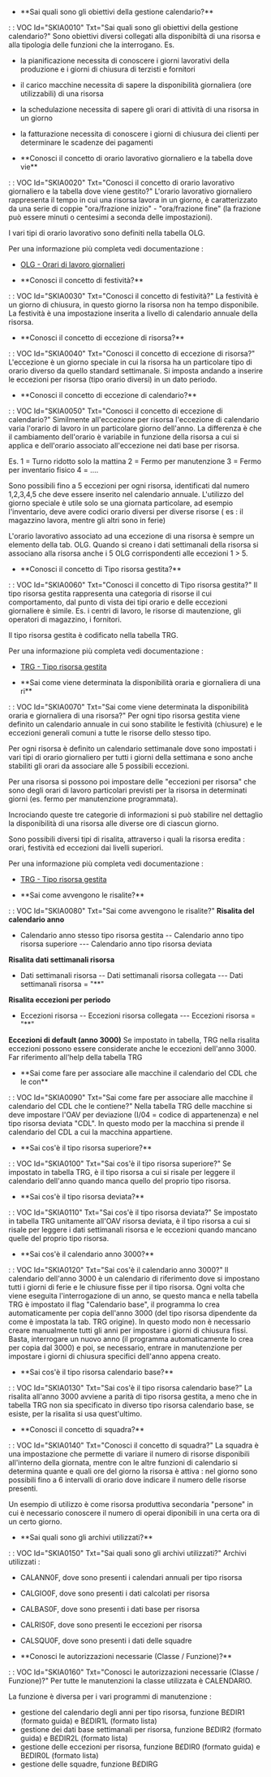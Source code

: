 - \*\*Sai quali sono gli obiettivi della gestione calendario?\*\*

 :  : VOC Id="SKIA0010" Txt="Sai quali sono gli obiettivi della gestione calendario?"
Sono obiettivi diversi collegati alla disponibiltà di una risorsa e alla tipologia delle funzioni che la interrogano.
Es.
- la pianificazione necessita di conoscere i giorni lavorativi della produzione e i giorni di chiusura di terzisti e fornitori
- il carico macchine necessita di sapere la disponibilità giornaliera (ore utilizzabili) di una risorsa
- la schedulazione necessita di sapere gli orari di attività di una risorsa in un giorno
- la fatturazione necessita di conoscere i giorni di chiusura dei clienti per determinare le scadenze dei pagamenti

- \*\*Conosci il concetto di orario lavorativo giornaliero e la tabella dove vie\*\*

 :  : VOC Id="SKIA0020" Txt="Conosci il concetto di orario lavorativo giornaliero e la tabella dove viene gestito?"
L'orario lavorativo giornaliero rappresenta il tempo in cui una risorsa lavora in un giorno, è caratterizzato da una serie di coppie "ora/frazione inizio" - "ora/frazione fine" (la frazione può essere minuti o centesimi a seconda delle impostazioni).

I vari tipi di orario lavorativo sono definiti nella tabella OLG.

Per una informazione più completa vedi documentazione : 
- [OLG - Orari di lavoro giornalieri](Sorgenti/OG/TA/OLG)

- \*\*Conosci il concetto di festività?\*\*

 :  : VOC Id="SKIA0030" Txt="Conosci il concetto di festività?"
La festività è un giorno di chiusura, in questo giorno la risorsa non ha tempo disponibile.
La festività è una impostazione inserita a livello di calendario annuale della risorsa.

- \*\*Conosci il concetto di eccezione di risorsa?\*\*

 :  : VOC Id="SKIA0040" Txt="Conosci il concetto di eccezione di risorsa?"
L'eccezione è un giorno speciale in cui la risorsa ha un particolare tipo di orario diverso da quello standard settimanale.
Si imposta andando a inserire le eccezioni per risorsa (tipo orario diversi) in un dato periodo.

- \*\*Conosci il concetto di eccezione di calendario?\*\*

 :  : VOC Id="SKIA0050" Txt="Conosci il concetto di eccezione di calendario?"
Similmente all'eccezione per risorsa l'eccezione di calendario varia l'orario di lavoro in un particolare giorno dell'anno.
La differenza è che il cambiamento dell'orario è variabile in funzione della risorsa a cui si applica e dell'orario associato all'eccezione nei dati base per risorsa.

Es.
1 = Turno ridotto solo la mattina
2 = Fermo per manutenzione
3 = Fermo per inventario fisico
4 = ....

Sono possibili fino a 5 eccezioni per ogni risorsa, identificati dal numero 1,2,3,4,5 che deve essere inserito nel calendario annuale.
L'utilizzo del giorno speciale è utile solo se una giornata particolare, ad esempio l'inventario, deve avere codici orario diversi per diverse risorse ( es :  il magazzino lavora, mentre gli altri sono in ferie)

L'orario lavorativo associato ad una eccezione di una risorsa è sempre un elemento della tab. OLG.
Quando si creano i dati settimanali della risorsa si associano alla risorsa anche i 5 OLG corrispondenti alle eccezioni 1 > 5.

- \*\*Conosci il concetto di Tipo risorsa gestita?\*\*

 :  : VOC Id="SKIA0060" Txt="Conosci il concetto di Tipo risorsa gestita?"
Il tipo risorsa gestita rappresenta una categoria di risorse il cui comportamento, dal punto di vista dei tipi orario e delle eccezioni giornaliere  è simile.
Es. i centri di lavoro, le risorse di mautenzione, gli operatori di magazzino, i fornitori.

Il tipo risorsa gestita è codificato nella tabella TRG.

Per una informazione più completa vedi documentazione : 
- [TRG - Tipo risorsa gestita](Sorgenti/OG/TA/TRG)

- \*\*Sai come viene determinata la disponibilità oraria e giornaliera di una ri\*\*

 :  : VOC Id="SKIA0070" Txt="Sai come viene determinata la disponibilità oraria e giornaliera di una risorsa?"
Per ogni tipo risorsa gestita viene definito un calendario annuale in cui sono stabilite le festività (chiusure) e le eccezioni generali comuni a tutte le risorse dello stesso tipo.

Per ogni risorsa è definito un calendario settimanale dove sono impostati i vari tipi di orario giornaliero per tutti i giorni della settimana e sono anche stabiliti gli orari da associare alle 5 possibili eccezioni.

Per una risorsa si possono poi impostare delle "eccezioni per risorsa" che sono degli orari di lavoro particolari previsti per la risorsa in determinati giorni (es. fermo per manutenzione programmata).

Incrociando queste tre categorie di informazioni si può stabilire nel dettaglio la disponibilità di una risorsa alle diverse ore di ciascun giorno.

Sono possibili diversi tipi di risalita, attraverso i quali la risorsa eredita :  orari, festività ed eccezioni dai livelli superiori.

Per una informazione più completa vedi documentazione : 
- [TRG - Tipo risorsa gestita](Sorgenti/OG/TA/TRG)

- \*\*Sai come avvengono le risalite?\*\*

 :  : VOC Id="SKIA0080" Txt="Sai come avvengono le risalite?"
**Risalita del calendario anno**
- Calendario anno stesso tipo risorsa gestita
-- Calendario anno tipo risorsa superiore
--- Calendario anno tipo risorsa deviata

**Risalita dati settimanali risorsa**
- Dati settimanali risorsa
-- Dati settimanali risorsa collegata
--- Dati settimanali risorsa = "\*\*"

**Risalita eccezioni per periodo**
- Eccezioni risorsa
-- Eccezioni risorsa collegata
--- Eccezioni risorsa = "\*\*"

**Eccezioni di default (anno 3000)**
Se impostato in tabella, TRG nella risalita eccezioni possono essere considerate anche le eccezioni dell'anno 3000. Far riferimento all'help della tabella TRG

- \*\*Sai come fare per associare alle macchine il calendario del CDL che le con\*\*

 :  : VOC Id="SKIA0090" Txt="Sai come fare per associare alle macchine il calendario del CDL che le contiene?"
Nella tabella TRG delle macchine si deve impostare l'OAV per deviazione (I/04 = codice di appartenenza) e nel tipo risorsa deviata "CDL".
In questo modo per la macchina si prende il calendario del CDL a cui la macchina appartiene.

- \*\*Sai cos'è il tipo risorsa superiore?\*\*

 :  : VOC Id="SKIA0100" Txt="Sai cos'è il tipo risorsa superiore?"
Se impostato in tabella TRG, è il tipo risorsa a cui si risale per leggere il calendario dell'anno quando manca quello del proprio tipo risorsa.

- \*\*Sai cos'è il tipo risorsa deviata?\*\*

 :  : VOC Id="SKIA0110" Txt="Sai cos'è il tipo risorsa deviata?"
Se impostato in tabella TRG unitamente all'OAV risorsa deviata, è il tipo risorsa a cui si risale per leggere i dati settimanali risorsa e le eccezioni quando mancano quelle del proprio tipo risorsa.

- \*\*Sai cos'è il calendario anno 3000?\*\*

 :  : VOC Id="SKIA0120" Txt="Sai cos'è il calendario anno 3000?"
Il calendario dell'anno 3000 è un calendario di riferimento dove si impostano tutti i giorni di ferie e le chiusure fisse per il tipo risorsa.
Ogni volta che viene eseguita l'interrogazione di un anno, se questo manca e nella tabella TRG è impostato il flag "Calendario base", il programma lo crea automaticamente per copia dell'anno 3000 (del tipo risorsa dipendente da come è impostata la tab. TRG origine).
In questo modo non è necessario creare manualmente tutti gli anni per impostare i giorni di chiusura fissi.
Basta, interrogare un nuovo anno (il programma automaticamente lo crea per copia dal 3000) e poi, se necessario, entrare in manutenzione per impostare i giorni di chiusura specifici dell'anno appena creato.

- \*\*Sai cos'è il tipo risorsa calendario base?\*\*

 :  : VOC Id="SKIA0130" Txt="Sai cos'è il tipo risorsa calendario base?"
La risalita all'anno 3000 avviene a parità di tipo risorsa gestita, a meno che in tabella TRG non sia specificato in diverso tipo risorsa calendario base, se esiste, per la risalita si usa quest'ultimo.

- \*\*Conosci il concetto di squadra?\*\*

 :  : VOC Id="SKIA0140" Txt="Conosci il concetto di squadra?"
La squadra è una impostazione che permette di variare il numero di risorse disponibili all'interno della giornata, mentre con le altre funzioni di calendario si determina quante e quali ore del giorno la risorsa è attiva :  nel giorno sono possibili fino a 6 intervalli di orario dove indicare il numero delle risorse presenti.

Un esempio di utilizzo è come risorsa produttiva secondaria "persone" in cui è necessario conoscere il numero di operai diponibili in una certa ora di un certo giorno.

- \*\*Sai quali sono gli archivi utilizzati?\*\*

 :  : VOC Id="SKIA0150" Txt="Sai quali sono gli archivi utilizzati?"
Archivi utilizzati : 
- CALANN0F, dove sono presenti i calendari annuali per tipo risorsa
- CALGIO0F, dove sono presenti i dati calcolati per risorsa
- CALBAS0F, dove sono presenti i dati base per risorsa
- CALRIS0F, dove sono presenti le eccezioni per risorsa
- CALSQU0F, dove sono presenti i dati delle squadre

- \*\*Conosci le autorizzazioni necessarie (Classe / Funzione)?\*\*

 :  : VOC Id="SKIA0160" Txt="Conosci le autorizzazioni necessarie (Classe / Funzione)?"
Per tutte le manutenzioni la classe utilizzata è CALENDARIO.

La funzione è diversa per i vari programmi di manutenzione : 
- gestione del calendario degli anni per tipo risorsa, funzione B£DIR1 (formato guida) e B£DIR1L (formato lista)
- gestione dei dati base settimanali per risorsa, funzione B£DIR2 (formato guida) e B£DIR2L (formato lista)
- gestione delle eccezioni per risorsa, funzione B£DIR0 (formato guida) e B£DIR0L (formato lista)
- gestione delle squadre, funzione B£DIRG

